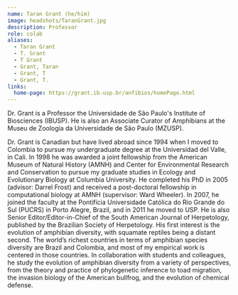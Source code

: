 ```yaml
---
name: Taran Grant (he/him)
image: headshots/TaranGrant.jpg
description: Professor
role: colab
aliases:
  - Taran Grant
  - T. Grant
  - T Grant
  - Grant, Taran
  - Grant, T
  - Grant, T.
links:
  home-page: https://grant.ib.usp.br/anfibios/homePage.html
---
```


Dr. Grant is a Professor the Universidade de São Paulo's Institute of Biosciences (IBUSP). He is also an Associate Curator of Amphibians at the Museu de Zoologia da Universidade de São Paulo (MZUSP).

Dr. Grant is Canadian but have lived abroad since 1994 when I moved to Colombia to pursue my undergraduate degree at the Universidad del Valle, in Cali. In 1998 he was awarded a joint fellowship from the American Museum of Natural History (AMNH) and Center for Environmental Research and Conservation to pursue my graduate studies in Ecology and Evolutionary Biology at Columbia University. He completed his PhD in 2005 (advisor: Darrel Frost) and received a post-doctoral fellowship in computational biology at AMNH (supervisor: Ward Wheeler). In 2007, he joined the faculty at the Pontifícia Universidade Católica do Rio Grande do Sul (PUCRS) in Porto Alegre, Brazil, and in 2011 he moved to USP. He is also Senior Editor/Editor-in-Chief of the South American Journal of Herpetology, published by the Brazilian Society of Herpetology. His first interest is the evolution of amphibian diversity, with squamate reptiles being a distant second. The world’s richest countries in terms of amphibian species diversity are Brazil and Colombia, and most of my empirical work is centered in those countries. In collaboration with students and colleagues, he study the evolution of amphibian diversity from a variety of perspectives, from the theory and practice of phylogenetic inference to toad migration, the invasion biology of the American bullfrog, and the evolution of chemical defense.
